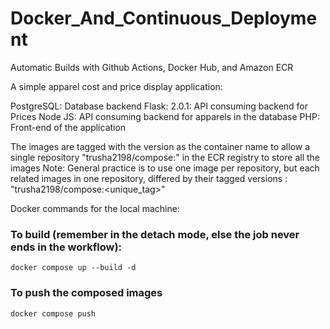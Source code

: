 # Docker_And_Continuous_Deployment
Automatic Builds with Github Actions, Docker Hub, and Amazon ECR

A simple apparel cost and price display application:

PostgreSQL: Database backend
Flask: 2.0.1: API consuming backend for Prices
Node JS: API consuming backend for apparels in the database
PHP: Front-end of the application


The images are tagged with the version as the container name to allow a single repository "trusha2198/compose:" in the ECR registry to store all the images
Note: General practice is to use one image per repository, but each related images in one repository, differed by their tagged versions : "trusha2198/compose:<unique_tag>"

Docker commands for the local machine:
### To build (remember in the detach mode, else the job never ends in the workflow):
  ```
  docker compose up --build -d
  ```
  
  
### To push the composed images
 ```
 docker compose push
 ``` 
